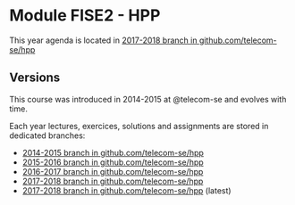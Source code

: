 # Module FISE2 - HPP

This year agenda is located in [2017-2018 branch in github.com/telecom-se/hpp](https://github.com/telecom-se/hpp/tree/2017-2018)

## Versions

This course was introduced in 2014-2015 at @telecom-se and evolves with time.

Each year lectures, exercices, solutions and assignments are stored in dedicated branches:
- [2014-2015 branch in github.com/telecom-se/hpp](https://github.com/telecom-se/hpp/tree/2014-2015)
- [2015-2016 branch in github.com/telecom-se/hpp](https://github.com/telecom-se/hpp/tree/2015-2016)
- [2016-2017 branch in github.com/telecom-se/hpp](https://github.com/telecom-se/hpp/tree/2016-2017)
- [2017-2018 branch in github.com/telecom-se/hpp](https://github.com/telecom-se/hpp/tree/2017-2018) 
- [2017-2018 branch in github.com/telecom-se/hpp](https://github.com/telecom-se/hpp/tree/2018-2019) (latest)
